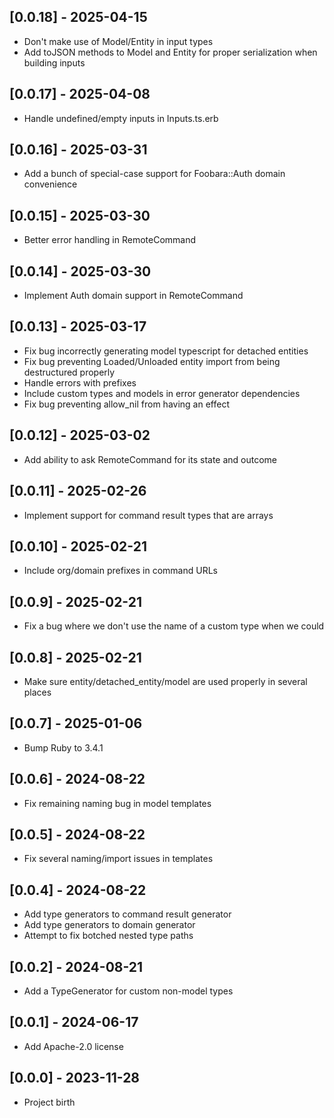 ## [0.0.18] - 2025-04-15

- Don't make use of Model/Entity in input types
- Add toJSON methods to Model and Entity for proper serialization when building inputs

## [0.0.17] - 2025-04-08

- Handle undefined/empty inputs in Inputs.ts.erb

## [0.0.16] - 2025-03-31

- Add a bunch of special-case support for Foobara::Auth domain convenience

## [0.0.15] - 2025-03-30

- Better error handling in RemoteCommand

## [0.0.14] - 2025-03-30

- Implement Auth domain support in RemoteCommand

## [0.0.13] - 2025-03-17

- Fix bug incorrectly generating model typescript for detached entities
- Fix bug preventing Loaded/Unloaded entity import from being destructured properly
- Handle errors with prefixes
- Include custom types and models in error generator dependencies
- Fix bug preventing allow_nil from having an effect

## [0.0.12] - 2025-03-02

- Add ability to ask RemoteCommand for its state and outcome

## [0.0.11] - 2025-02-26

- Implement support for command result types that are arrays

## [0.0.10] - 2025-02-21

- Include org/domain prefixes in command URLs

## [0.0.9] - 2025-02-21

- Fix a bug where we don't use the name of a custom type when we could

## [0.0.8] - 2025-02-21

- Make sure entity/detached_entity/model are used properly in several places

## [0.0.7] - 2025-01-06

- Bump Ruby to 3.4.1

## [0.0.6] - 2024-08-22

- Fix remaining naming bug in model templates

## [0.0.5] - 2024-08-22

- Fix several naming/import issues in templates

## [0.0.4] - 2024-08-22

- Add type generators to command result generator
- Add type generators to domain generator
- Attempt to fix botched nested type paths

## [0.0.2] - 2024-08-21

- Add a TypeGenerator for custom non-model types

## [0.0.1] - 2024-06-17

- Add Apache-2.0 license

## [0.0.0] - 2023-11-28

- Project birth

